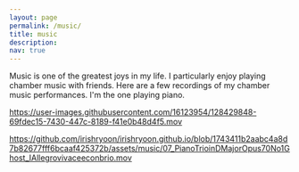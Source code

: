 ```yaml
---
layout: page
permalink: /music/
title: music
description: 
nav: true
---
```


Music is one of the greatest joys in my life. I particularly enjoy playing chamber music with friends. Here are a few recordings of my chamber music performances. I'm the one playing piano. 

https://user-images.githubusercontent.com/16123954/128429848-69fdec15-7430-447c-8189-f41e0b48d4f5.mov

https://github.com/irishryoon/irishryoon.github.io/blob/1743411b2aabc4a8d7b82677fff6bcaaf425372b/assets/music/07_PianoTrioinDMajorOpus70No1Ghost_IAllegrovivaceeconbrio.mov